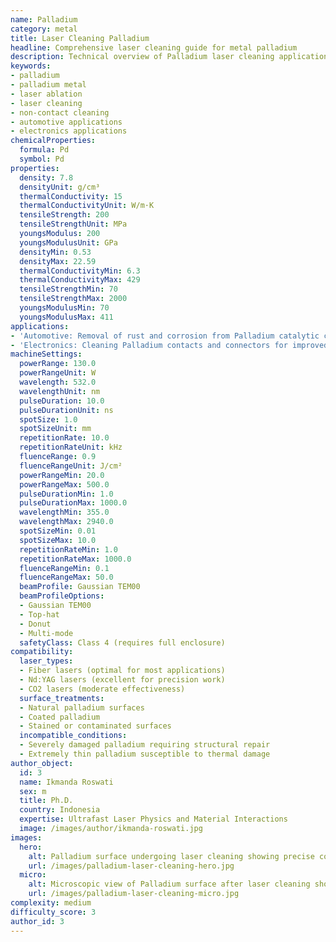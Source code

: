 ```yaml
---
name: Palladium
category: metal
title: Laser Cleaning Palladium
headline: Comprehensive laser cleaning guide for metal palladium
description: Technical overview of Palladium laser cleaning applications and parameters
keywords:
- palladium
- palladium metal
- laser ablation
- laser cleaning
- non-contact cleaning
- automotive applications
- electronics applications
chemicalProperties:
  formula: Pd
  symbol: Pd
properties:
  density: 7.8
  densityUnit: g/cm³
  thermalConductivity: 15
  thermalConductivityUnit: W/m·K
  tensileStrength: 200
  tensileStrengthUnit: MPa
  youngsModulus: 200
  youngsModulusUnit: GPa
  densityMin: 0.53
  densityMax: 22.59
  thermalConductivityMin: 6.3
  thermalConductivityMax: 429
  tensileStrengthMin: 70
  tensileStrengthMax: 2000
  youngsModulusMin: 70
  youngsModulusMax: 411
applications:
- 'Automotive: Removal of rust and corrosion from Palladium catalytic converters'
- 'Electronics: Cleaning Palladium contacts and connectors for improved conductivity'
machineSettings:
  powerRange: 130.0
  powerRangeUnit: W
  wavelength: 532.0
  wavelengthUnit: nm
  pulseDuration: 10.0
  pulseDurationUnit: ns
  spotSize: 1.0
  spotSizeUnit: mm
  repetitionRate: 10.0
  repetitionRateUnit: kHz
  fluenceRange: 0.9
  fluenceRangeUnit: J/cm²
  powerRangeMin: 20.0
  powerRangeMax: 500.0
  pulseDurationMin: 1.0
  pulseDurationMax: 1000.0
  wavelengthMin: 355.0
  wavelengthMax: 2940.0
  spotSizeMin: 0.01
  spotSizeMax: 10.0
  repetitionRateMin: 1.0
  repetitionRateMax: 1000.0
  fluenceRangeMin: 0.1
  fluenceRangeMax: 50.0
  beamProfile: Gaussian TEM00
  beamProfileOptions:
  - Gaussian TEM00
  - Top-hat
  - Donut
  - Multi-mode
  safetyClass: Class 4 (requires full enclosure)
compatibility:
  laser_types:
  - Fiber lasers (optimal for most applications)
  - Nd:YAG lasers (excellent for precision work)
  - CO2 lasers (moderate effectiveness)
  surface_treatments:
  - Natural palladium surfaces
  - Coated palladium
  - Stained or contaminated surfaces
  incompatible_conditions:
  - Severely damaged palladium requiring structural repair
  - Extremely thin palladium susceptible to thermal damage
author_object:
  id: 3
  name: Ikmanda Roswati
  sex: m
  title: Ph.D.
  country: Indonesia
  expertise: Ultrafast Laser Physics and Material Interactions
  image: /images/author/ikmanda-roswati.jpg
images:
  hero:
    alt: Palladium surface undergoing laser cleaning showing precise contamination removal
    url: /images/palladium-laser-cleaning-hero.jpg
  micro:
    alt: Microscopic view of Palladium surface after laser cleaning showing detailed surface structure
    url: /images/palladium-laser-cleaning-micro.jpg
complexity: medium
difficulty_score: 3
author_id: 3
---
```

